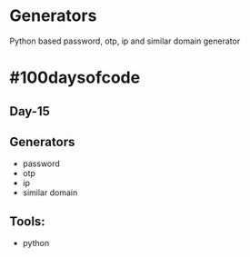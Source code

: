 # Generators
Python based password, otp, ip and similar domain generator


# #100daysofcode

## Day-15

## Generators
- password
- otp
- ip
- similar domain

## Tools:
- python
